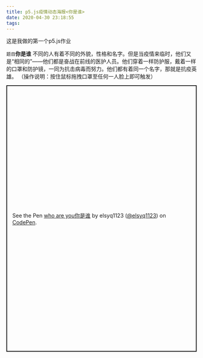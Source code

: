 ```yaml
---
title: p5.js疫情动态海报<你是谁>
date: 2020-04-30 23:18:55
tags:
---
```


这是我做的第一个p5.js作业

`题目`**你是谁**
不同的人有着不同的外貌，性格和名字。但是当疫情来临时，他们又是“相同的”——他们都是奋战在前线的医护人员。他们穿着一样防护服，戴着一样的口罩和防护镜，一同为抗击病毒而努力。他们都有着同一个名字，那就是抗疫英雄。
（操作说明：按住鼠标拖拽口罩至任何一人脸上即可触发）

<p class="codepen" data-height="705" data-theme-id="light" data-default-tab="js,result" data-user="elsyq1123" data-slug-hash="PoqLRap" style="height: 705px; box-sizing: border-box; display: flex; align-items: center; justify-content: center; border: 2px solid; margin: 1em 0; padding: 1em;" data-pen-title="who are you你是谁">
  <span>See the Pen <a href=" ">
  who are you你是谁</a > by elsyq1123 (<a href="https://codepen.io/elsyq1123">@elsyq1123</a >)
  on <a href="https://codepen.io">CodePen</a >.</span>
</p >
<script async src="https://static.codepen.io/assets/embed/ei.js"></script>

